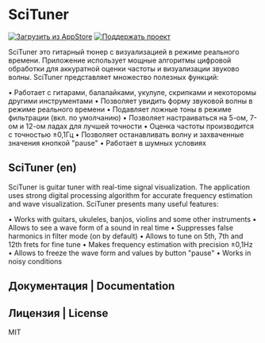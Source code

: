 
# SciTuner

[![Загрузить из AppStore](http://larchik.kreshikhin.com/download.png)](https://itunes.apple.com/us/app/scituner/id952300084?mt=8)
[![Поддержать проект](http://larchik.kreshikhin.com/donate2.png)](http://yasobe.ru/na/scituner#form_submit)


SciTuner это гитарный тюнер с визуализацией в режиме реального времени.
Приложение использует мощные алгоритмы цифровой обработки для аккуратной оценки частоты и визуализации звуково волны.
SciTuner представляет множество полезных функций:

• Работает с гитарами, балалайками, укулуле, скрипками и некоторомы другими инструментами
• Позволяет увидить форму звуковой волны в режиме реального времени
• Подавляет ложные тоны в режиме фильтрации (вкл. по умолчанию)
• Позволяет настраиваться на 5-ом, 7-ом и 12-ом ладах для лучшей точности
• Оценка частоты производится с точностью ±0,1Гц
• Позволяет останавливать волну и захваченные значения кнопкой "pause"
• Работает в шумных условиях


## SciTuner (en)

SciTuner is guitar tuner with real-time signal visualization.
The application uses strong digital processing algorithm for accurate frequency estimation and wave visualization.
SciTuner presents many useful features:

• Works with guitars, ukuleles, banjos, violins and some other instruments
• Allows to see a wave form of a sound in real time
• Suppresses false harmonics in filter mode (on by default)
• Allows to tune on 5th, 7th and 12th frets for fine tune
• Makes frequency estimation with precision ±0,1Hz
• Allows to freeze the wave form and values by button "pause"
• Works in noisy conditions

## Документация | Documentation

## Лицензия | License
MIT
